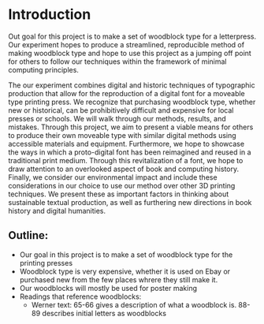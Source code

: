# Introduction

Out goal for this project is to make a set of woodblock type for a letterpress. Our experiment hopes to produce a streamlined, reproducible method of making woodblock type and hope to use this project as a jumping off point for others to follow our techniques within the framework of minimal computing principles. 

The our experiment combines digital and historic techniques of typographic production that allow for the reproduction of a digital font for a moveable type printing press. We recognize that purchasing woodblock type, whether new or historical, can be prohibitively difficult and expensive for local presses or schools. We will walk through our methods, results, and mistakes. Through this project, we aim to present a viable means for others to produce their own moveable type with similar digital methods using accessible materials and equipment. Furthermore, we hope to showcase the ways in which a proto-digital font has been reimagined and reused in a traditional print medium. Through this revitalization of a font, we hope to draw attention to an overlooked aspect of book and computing history. Finally, we consider our environmental impact and include these considerations in our choice to use our method over other 3D printing techniques. We present these as important factors in thinking about sustainable textual production, as well as furthering new directions in book history and digital humanities.


## Outline:

- Our goal in this project is to make a set of woodblock type for the printing presses
- Woodblock type is very expensive, whether it is used on Ebay or purchased new from the few places whrere they still make it.
- Our woodblocks will mostly be used for poster making
- Readings that reference woodblocks:
    - Werner text: 65-66 gives a description of what a woodblock is. 88-89 describes initial letters as woodblocks

